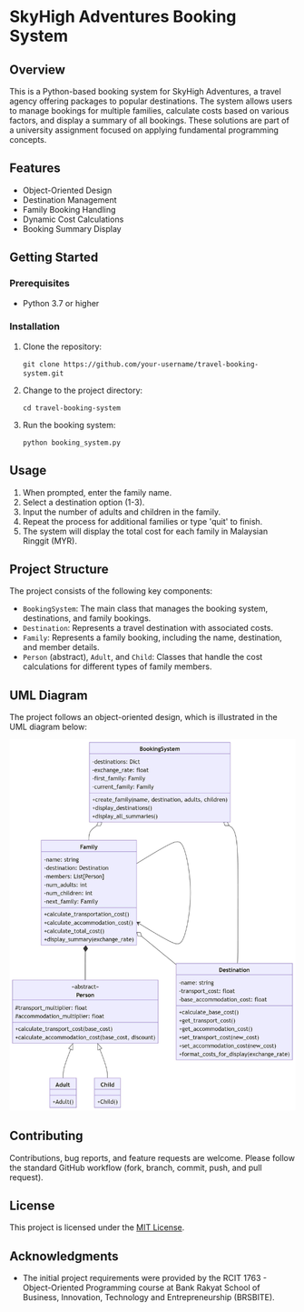 # SkyHigh Adventures Booking System

## Overview
This is a Python-based booking system for SkyHigh Adventures, a travel agency offering packages to popular destinations. The system allows users to manage bookings for multiple families, calculate costs based on various factors, and display a summary of all bookings. These solutions are part of a university assignment focused on applying fundamental programming concepts.

## Features
- Object-Oriented Design
- Destination Management
- Family Booking Handling
- Dynamic Cost Calculations
- Booking Summary Display

## Getting Started

### Prerequisites
- Python 3.7 or higher

### Installation
1. Clone the repository:
   ```
   git clone https://github.com/your-username/travel-booking-system.git
   ```
2. Change to the project directory:
   ```
   cd travel-booking-system
   ```
3. Run the booking system:
   ```
   python booking_system.py
   ```

## Usage
1. When prompted, enter the family name.
2. Select a destination option (1-3).
3. Input the number of adults and children in the family.
4. Repeat the process for additional families or type 'quit' to finish.
5. The system will display the total cost for each family in Malaysian Ringgit (MYR).

## Project Structure
The project consists of the following key components:

- `BookingSystem`: The main class that manages the booking system, destinations, and family bookings.
- `Destination`: Represents a travel destination with associated costs.
- `Family`: Represents a family booking, including the name, destination, and member details.
- `Person` (abstract), `Adult`, and `Child`: Classes that handle the cost calculations for different types of family members.

## UML Diagram
The project follows an object-oriented design, which is illustrated in the UML diagram below:

![SkyHigh Adventures Booking System UML Diagram](UML%20Diagram%20-%20Default.jpg)

## Contributing
Contributions, bug reports, and feature requests are welcome. Please follow the standard GitHub workflow (fork, branch, commit, push, and pull request).

## License
This project is licensed under the [MIT License](LICENSE).

## Acknowledgments
- The initial project requirements were provided by the RCIT 1763 - Object-Oriented Programming course at Bank Rakyat School of Business, Innovation, Technology and Entrepreneurship (BRSBITE).
